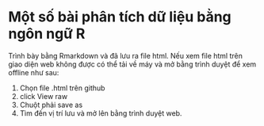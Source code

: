 # Một số bài phân tích dữ liệu bằng ngôn ngữ R
Trình bày bằng Rmarkdown và đã lưu ra file html. 
Nếu xem file html trên giao diện web không được có thể tải về máy và mở bằng trình duyệt để xem offline như sau:
1. Chọn file .html trên github
2. click View raw
3. Chuột phải save as
4. Tìm đến vị trí lưu và mở lên bằng trình duyệt web.
